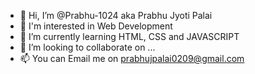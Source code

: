 - 👋 Hi, I’m @Prabhu-1024 aka Prabhu Jyoti Palai
- 👀 I'm interested in Web Development
- 🌱 I’m currently learning HTML, CSS and JAVASCRIPT
- 💞️ I’m looking to collaborate on ...
- 📫 You can Email me on prabhujpalai0209@gmail.com  
